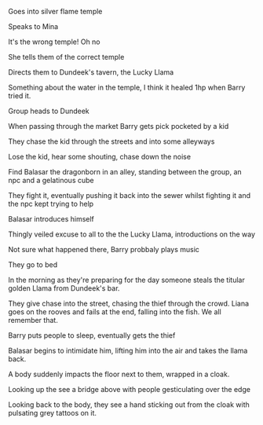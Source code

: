 Goes into silver flame temple

Speaks to Mina

It's the wrong temple! Oh no

She tells them of the correct temple

Directs them to Dundeek's tavern, the Lucky Llama

Something about the water in the temple, I think it healed 1hp when Barry tried it.

Group heads to Dundeek

When passing through the market Barry gets pick pocketed by a kid

They chase the kid through the streets and into some alleyways

Lose the kid, hear some shouting, chase down the noise

Find Balasar the dragonborn in an alley, standing between the group, an npc and a gelatinous cube

They fight it, eventually pushing it back into the sewer whilst fighting it and the npc kept trying to help

Balasar introduces himself

Thingly veiled excuse to all to the the Lucky Llama, introductions on the way

Not sure what happened there, Barry probbaly plays music

They go to bed

In the morning as they're preparing for the day someone steals the titular golden Llama from Dundeek's bar.

They give chase into the street, chasing the thief through the crowd. Liana goes on the rooves and fails at the end, falling into the fish. We all remember that.

Barry puts people to sleep, eventually gets the thief

Balasar begins to intimidate him, lifting him into the air and takes the llama back.

A body suddenly impacts the floor next to them, wrapped in a cloak. 

Looking up the see a bridge above with people gesticulating over the edge

Looking back to the body, they see a hand sticking out from the cloak with pulsating grey tattoos on it.
